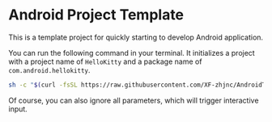# Android Project Template

This is a template project for quickly starting to develop Android application.

You can run the following command in your terminal. It initializes a project with a project name of `HelloKitty` and a package name of `com.android.hellokitty`.

```bash
sh -c "$(curl -fsSL https://raw.githubusercontent.com/XF-zhjnc/AndroidTemplate/master/tools/install.sh)" "" --project HelloKitty --package com.android.hellokitty
```

Of course, you can also ignore all parameters, which will trigger interactive input.
